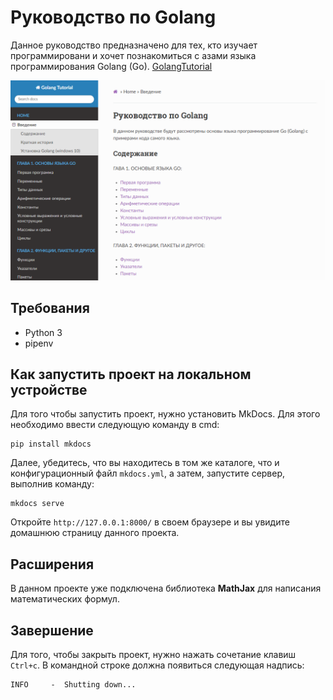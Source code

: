 # Руководство по Golang

Данное руководство предназначено для тех, кто изучает программировани и хочет познакомиться с азами языка программирования Golang (Go).
[GolangTutorial](https://genfps.github.io/GolangTutorial/)

![](docs/src/Index.png)

## Требования

- Python 3
- pipenv

## Как запустить проект на локальном устройстве

Для того чтобы запустить проект, нужно установить MkDocs. Для этого необходимо ввести следующую команду в cmd:

```
pip install mkdocs
```

Далее, убедитесь, что вы находитесь в том же каталоге, что и конфигурационный файл `mkdocs.yml`, а затем, запустите сервер, выполнив команду:

```
mkdocs serve
```

Откройте `http://127.0.0.1:8000/` в своем браузере и вы увидите домашнюю страницу данного проекта.

## Расширения

В данном проекте уже подключена библиотека **MathJax** для написания математических формул.

## Завершение

Для того, чтобы закрыть проект, нужно нажать сочетание клавиш `Ctrl+c`. В командной строке должна появиться следующая надпись:

```
INFO     -  Shutting down...
```
